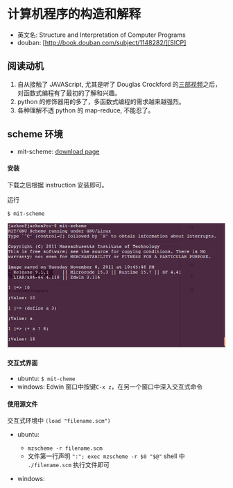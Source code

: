 计算机程序的构造和解释
=================================================

- 英文名: Structure and Interpretation of Computer Programs
- douban: [http://book.douban.com/subject/1148282/][SICP]

[SICP]: http://book.douban.com/subject/1148282/

阅读动机
--------

1. 自从接触了 JAVAScript, 尤其是听了 Douglas Crockford 的[三部视频](http://www.misspy.com/blog/2013/05/25/javascript-primer/)之后，对函数式编程有了最初的了解和兴趣。
2. python 的修饰器用的多了，多函数式编程的需求越来越强烈。
3. 各种理解不透 python 的 map-reduce, 不能忍了。

scheme 环境
-----------

- mit-scheme: [download page](http://www.gnu.org/software/mit-scheme/)

#### 安装

下载之后根据 instruction 安装即可。

运行

```
$ mit-scheme
```

![mit-scheme 启动测试](../images/mit-scheme-startup.png)

#### 交互式界面

- ubuntu: `$ mit-cheme`
- windows: Edwin 窗口中按键`C-x z`，在另一个窗口中深入交互式命令

#### 使用源文件

交互式环境中 `(load "filename.scm")`

- ubuntu:

    - `mzscheme -r filename.scm`
    - 文件第一行声明 `":"; exec mzscheme -r $0 "$@"`
        shell 中 `./filename.scm` 执行文件即可

- windows:
